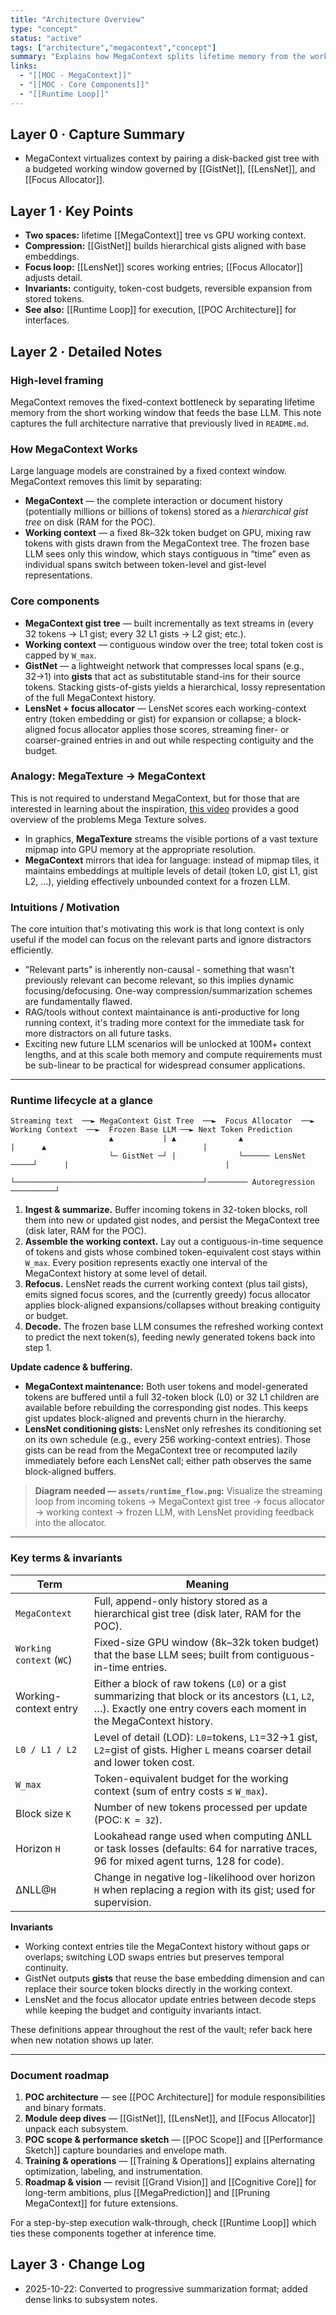 ```yaml
---
title: "Architecture Overview"
type: "concept"
status: "active"
tags: ["architecture","megacontext","concept"]
summary: "Explains how MegaContext splits lifetime memory from the working window and the invariants that bind the system."
links:
  - "[[MOC - MegaContext]]"
  - "[[MOC - Core Components]]"
  - "[[Runtime Loop]]"
---
```


## Layer 0 · Capture Summary
- MegaContext virtualizes context by pairing a disk-backed gist tree with a budgeted working window governed by [[GistNet]], [[LensNet]], and [[Focus Allocator]].

## Layer 1 · Key Points
- **Two spaces:** lifetime [[MegaContext]] tree vs GPU working context.
- **Compression:** [[GistNet]] builds hierarchical gists aligned with base embeddings.
- **Focus loop:** [[LensNet]] scores working entries; [[Focus Allocator]] adjusts detail.
- **Invariants:** contiguity, token-cost budgets, reversible expansion from stored tokens.
- **See also:** [[Runtime Loop]] for execution, [[POC Architecture]] for interfaces.

## Layer 2 · Detailed Notes

### High-level framing

MegaContext removes the fixed-context bottleneck by separating lifetime memory from the short working window that feeds the base LLM. This note captures the full architecture narrative that previously lived in `README.md`.

### How MegaContext Works

Large language models are constrained by a fixed context window. MegaContext removes this limit by separating:

- **MegaContext** — the complete interaction or document history (potentially millions or billions of tokens) stored as a *hierarchical gist tree* on disk (RAM for the POC).
- **Working context** — a fixed 8k–32k token budget on GPU, mixing raw tokens with gists drawn from the MegaContext tree. The frozen base LLM sees only this window, which stays contiguous in “time” even as individual spans switch between token-level and gist-level representations.

### Core components

- **MegaContext gist tree** — built incrementally as text streams in (every 32 tokens → L1 gist; every 32 L1 gists → L2 gist; etc.).
- **Working context** — contiguous window over the tree; total token cost is capped by `W_max`.
- **GistNet** — a lightweight network that compresses local spans (e.g., 32→1) into **gists** that act as substitutable stand-ins for their source tokens. Stacking gists-of-gists yields a hierarchical, lossy representation of the full MegaContext history.
- **LensNet + focus allocator** — LensNet scores each working-context entry (token embedding or gist) for expansion or collapse; a block-aligned focus allocator applies those scores, streaming finer- or coarser-grained entries in and out while respecting contiguity and the budget.

### Analogy: MegaTexture → MegaContext
This is not required to understand MegaContext, but for those that are interested in learning about the inspiration, [this video](https://www.youtube.com/watch?v=BiQCz2NjPR8) provides a good overview of the problems Mega Texture solves.
- In graphics, **MegaTexture** streams the visible portions of a vast texture mipmap into GPU memory at the appropriate resolution.
- **MegaContext** mirrors that idea for language: instead of mipmap tiles, it maintains embeddings at multiple levels of detail (token L0, gist L1, gist L2, …), yielding effectively unbounded context for a frozen LLM.

### Intuitions / Motivation
The core intuition that's motivating this work is that long context is only useful if the model can focus on the relevant parts and ignore distractors efficiently.
- "Relevant parts" is inherently non-causal - something that wasn't previously relevant can become relevant, so this implies dynamic focusing/defocusing. One-way compression/summarization schemes are fundamentally flawed.
- RAG/tools without context maintainance is anti-productive for long running context, it's trading more context for the immediate task for more distractors on all future tasks.
- Exciting new future LLM scenarios will be unlocked at 100M+ context lengths, and at this scale both memory and compute requirements must be sub-linear to be practical for widespread consumer applications.

---

### Runtime lifecycle at a glance

```
Streaming text  ──► MegaContext Gist Tree  ──►  Focus Allocator  ──►  Working Context  ──►  Frozen Base LLM ──► Next Token Prediction
                      ▲           | ▲              ▲                    |      ▲                                   |
                      └─ GistNet ─┘ |              └────── LensNet ─────┘      |                                   |
                                    └──────────────────────────────────────────┘───────── Autoregression ──────────┘
```

1. **Ingest & summarize.** Buffer incoming tokens in 32-token blocks, roll them into new or updated gist nodes, and persist the MegaContext tree (disk later, RAM for the POC).
2. **Assemble the working context.** Lay out a contiguous-in-time sequence of tokens and gists whose combined token-equivalent cost stays within `W_max`. Every position represents exactly one interval of the MegaContext history at some level of detail.
3. **Refocus.** LensNet reads the current working context (plus tail gists), emits signed focus scores, and the (currently greedy) focus allocator applies block-aligned expansions/collapses without breaking contiguity or budget.
4. **Decode.** The frozen base LLM consumes the refreshed working context to predict the next token(s), feeding newly generated tokens back into step 1.

**Update cadence & buffering.**
- **MegaContext maintenance:** Both user tokens and model-generated tokens are buffered until a full 32-token block (L0) or 32 L1 children are available before rebuilding the corresponding gist nodes. This keeps gist updates block-aligned and prevents churn in the hierarchy.
- **LensNet conditioning gists:** LensNet only refreshes its conditioning set on its own schedule (e.g., every 256 working-context entries). Those gists can be read from the MegaContext tree or recomputed lazily immediately before each LensNet call; either path observes the same block-aligned buffers.

> **Diagram needed — `assets/runtime_flow.png`:** Visualize the streaming loop from incoming tokens → MegaContext gist tree → focus allocator → working context → frozen LLM, with LensNet providing feedback into the allocator.

---

### Key terms & invariants

| Term | Meaning |
|------|---------|
| `MegaContext` | Full, append-only history stored as a hierarchical gist tree (disk later, RAM for the POC). |
| `Working context` (`WC`) | Fixed-size GPU window (8k–32k token budget) that the base LLM sees; built from contiguous-in-time entries. |
| Working-context entry | Either a block of raw tokens (`L0`) or a gist summarizing that block or its ancestors (`L1`, `L2`, …). Exactly one entry covers each moment in the MegaContext history. |
| `L0 / L1 / L2` | Level of detail (LOD): `L0`=tokens, `L1`=32→1 gist, `L2`=gist of gists. Higher `L` means coarser detail and lower token cost. |
| `W_max` | Token-equivalent budget for the working context (sum of entry costs ≤ `W_max`). |
| Block size `K` | Number of new tokens processed per update (POC: `K = 32`). |
| Horizon `H` | Lookahead range used when computing ΔNLL or task losses (defaults: 64 for narrative traces, 96 for mixed agent turns, 128 for code). |
| ΔNLL@`H` | Change in negative log-likelihood over horizon `H` when replacing a region with its gist; used for supervision. |

**Invariants**
- Working context entries tile the MegaContext history without gaps or overlaps; switching LOD swaps entries but preserves temporal continuity.
- GistNet outputs **gists** that reuse the base embedding dimension and can replace their source token blocks directly in the working context.
- LensNet and the focus allocator update entries between decode steps while keeping the budget and contiguity invariants intact.

These definitions appear throughout the rest of the vault; refer back here when new notation shows up later.

---

### Document roadmap

1. **POC architecture** — see [[POC Architecture]] for module responsibilities and binary formats.
2. **Module deep dives** — [[GistNet]], [[LensNet]], and [[Focus Allocator]] unpack each subsystem.
3. **POC scope & performance sketch** — [[POC Scope]] and [[Performance Sketch]] capture boundaries and envelope math.
4. **Training & operations** — [[Training & Operations]] explains alternating optimization, labeling, and instrumentation.
5. **Roadmap & vision** — revisit [[Grand Vision]] and [[Cognitive Core]] for long-term ambitions, plus [[MegaPrediction]] and [[Pruning MegaContext]] for future extensions.

For a step-by-step execution walk-through, check [[Runtime Loop]] which ties these components together at inference time.

## Layer 3 · Change Log
- 2025-10-22: Converted to progressive summarization format; added dense links to subsystem notes.

